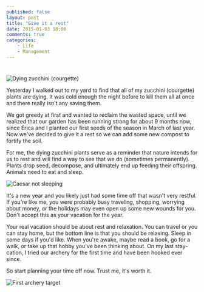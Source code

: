 ```yaml
---
published: false
layout: post
title: "Give it a rest"
date: 2015-01-03 18:00
comments: true
categories: 
    - Life
    - Management
---
```

# 

![Dying zucchini (courgette)](https://farm9.staticflickr.com/8649/16189710525_1191b9eb7f_z_d.jpg)

Yesterday I walked out to my yard to find that all of my zucchini
(courgette) plants are dying. It was cold enough the night before to
kill them all at once and there really isn't any saving them.

We got greedy at first and wanted to reclaim the wasted space, until we
realized that our garden has been running strong for about 9 months now,
since Erica and I planted our first seeds of the season in March of last
year. Now we've decided to give it a rest so we can add some new compost to
fortify the soil.

For me, the dying zucchini plants serve as a reminder that nature
intends for us to rest and will find a way to see that we do (sometimes
permanently). Plants drop seed, decompose, and ultimately end up feeding
their offspring. Animals need to eat and sleep.

![Caesar not sleeping](https://farm8.staticflickr.com/7541/15568029134_2263d267b9_z_d.jpg)

It's a new year and you likely just had some time off that wasn't very
restful. If you're like me, you were probably busy traveling, shopping,
worrying about money, or the holidays may even open up some new wounds
for you. Don't accept this as your vacation for the year.

Your real vacation should be about rest and relaxation. You can travel
or you can stay home, but the bottom line is that you should be
relaxing. Sleep in some days if you'd like. When you're awake, maybe
read a book, go for a walk, or take up that hobby you've been thinking
about. On my last stay-cation, I tried our archery for the first time
and have been hooked ever since.

So start planning your time off now. Trust me, it's worth it.

![First archery target](https://farm8.staticflickr.com/7542/15570698153_05774d7eb9_z_d.jpg)

